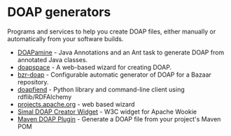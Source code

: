 # DOAP generators

Programs and services to help you create DOAP files, either manually or automatically from your software builds.

* [DOAPamine](https://github.com/thebrianmanley/doapamine) - Java Annotations and an Ant task to generate DOAP from annotated Java classes.
* [doapspace](http://doapspace.org/edit_project) - A web-based wizard for creating DOAP.
* [bzr-doap](http://bzr.mfd-consult.dk/bzr-doap/) - Configurable automatic generator of DOAP for a Bazaar repository.
* [doapfiend](http://pypi.python.org/pypi/doapfiend/0.3.3) - Python library and command-line client using rdflib/RDFAlchemy
* [projects.apache.org](http://projects.apache.org/create.html) - web based wizard
* [Simal DOAP Creator Widget](http://code.google.com/p/simal/source/browse/#svn%2Ftrunk%2Fuk.ac.osswatch.simal.widget%2Fdoapcreator) - W3C widget for Apache Wookie
* [Maven DOAP Plugin](http://maven.apache.org/plugins/maven-doap-plugin/) - Generate a DOAP file from your project's Maven POM